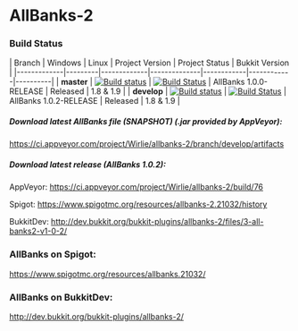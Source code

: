 # AllBanks-2 

### Build Status
| Branch | Windows | Linux | Project Version | Project Status | Bukkit Version |
|-------------|---------|-------------|--------------|------------|------------|----------|
| **master**  | [![Build status](https://ci.appveyor.com/api/projects/status/3tcj45g7880hre7m/branch/master?svg=true)](https://ci.appveyor.com/project/Wirlie/allbanks-2/branch/master) | [![Build Status](https://travis-ci.org/Wirlie/AllBanks-2.svg?branch=master)](https://travis-ci.org/Wirlie/AllBanks-2) | AllBanks 1.0.0-RELEASE | Released | 1.8 & 1.9 |
| **develop** | [![Build status](https://ci.appveyor.com/api/projects/status/3tcj45g7880hre7m/branch/develop?svg=true)](https://ci.appveyor.com/project/Wirlie/allbanks-2/branch/develop) | [![Build Status](https://travis-ci.org/Wirlie/AllBanks-2.svg?branch=develop)](https://travis-ci.org/Wirlie/AllBanks-2) | AllBanks 1.0.2-RELEASE | Released | 1.8 & 1.9 |

##### Download latest AllBanks file (SNAPSHOT) (.jar provided by AppVeyor):
https://ci.appveyor.com/project/Wirlie/allbanks-2/branch/develop/artifacts

##### Download latest release (AllBanks 1.0.2):
AppVeyor: https://ci.appveyor.com/project/Wirlie/allbanks-2/build/76

Spigot: https://www.spigotmc.org/resources/allbanks-2.21032/history

BukkitDev: http://dev.bukkit.org/bukkit-plugins/allbanks-2/files/3-all-banks2-v1-0-2/

### AllBanks on Spigot:
https://www.spigotmc.org/resources/allbanks.21032/

### AllBanks on BukkitDev:
http://dev.bukkit.org/bukkit-plugins/allbanks-2/
